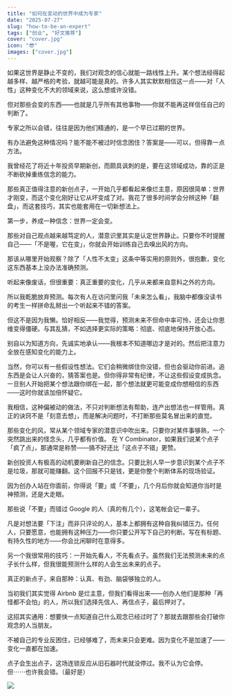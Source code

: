 ```yaml
---
title: "如何在变动的世界中成为专家"
date: "2025-07-27"
slug: "how-to-be-an-expert"
tags: ["创业", "好文推荐"]
cover: "cover.jpg"
icon: "😎"
images: ["cover.jpg"]
---
```

如果这世界是静止不变的，我们对观念的信心就能一路线性上升。某个想法经得起越多样、越严格的考验，就越可能是真的。许多人其实默默相信这一点——对「人性」这种变化不大的领域来说，这么想或许没错。



但对那些会变的东西——也就是几乎所有其他事物——你就不能再这样信任自己的判断了。



专家之所以会错，往往是因为他们精通的，是一个早已过期的世界。



有办法避免这种情况吗？能不能不被过时信念困住？答案是——可以，但得靠一点方法。



我曾经花了将近十年投资早期新创，而颇具讽刺的是，要在这领域成功，靠的正是不断砍掉重练信念的能力。



那些真正值得注意的新创点子，一开始几乎都看起来像烂主意，原因很简单：世界才刚变，而这个变化刚好让它从坏变成了对。我花了很多时间学会分辨这种「翻盘」，而这套技巧，其实也能套用在一切新想法上。



第一步，养成一种信念：世界一定会变。



那些对自己观点越来越笃定的人，潜意识里其实是认定世界静止。只要你不时提醒自己——「不是喔，它在变」，你就会开始训练自己去嗅出风的方向。



那该从哪里开始观察？除了「人性不太变」这条中等实用的原则外，很抱歉，变化这东西基本上没办法准确预测。



听起来像废话，但很重要：真正重要的变化，几乎从来都来自意料之外的方向。



所以我乾脆放弃预测。每次有人在访问里问我「未来怎么看」，我脑中都像没读书的考生一样拼命乱掰出一个听起来不错的答案。



但这不是因为我懒。恰好相反——我觉得，预测未来不但命中率可怜，还会让你思维变得僵硬。与其乱猜，不如选择更实际的策略：彻底、彻底地保持开放心态。



别自以为知道方向，先诚实地承认——我根本不知道哪边才是对的。然后把注意力全放在感知变化的能力上。



当然，你可以有一些假设性想法。它们会稍微绑住你没错，但也会驱动你前进。追东西是会让人兴奋的，猜答案也是。但你得非常有纪律，不让这些假设变成执念。
一旦别人开始把某个想法跟你绑在一起，那个想法就更可能变成你想相信的东西——这时你就该加倍怀疑它。



我相信，这种偏被动的做法，不只对判断想法有帮助，连产出想法也一样管用。真正的诀窍不是「刻意去想」，而是解决问题时，不打断那些莫名冒出来的直觉。



那些变化的风，常从某个领域专家的潜意识中吹出来。只要你对某件事够熟，一个突然跳出来的怪念头，几乎都有价值。
在 Y Combinator，如果我们说某个点子「疯了点」，那通常是称赞——搞不好还比「这点子不错」更赞。



新创投资人有极高的动机要刷新自己的信念。只要比别人早一步意识到某个点子不是垃圾，那就可能赚翻。这个回报不只是钱，更是你整个判断体系的现场验证。



因为创办人站在你面前，你得说「要」或「不要」，几个月后你就会知道你当时是神预测，还是大走眼。



那些说「不要」而错过 Google 的人（真的有几个），这笔帐会记一辈子。



凡是对想法要「下注」而非只评论的人，基本上都拥有这种自我纠错压力。任何人，只要愿意，也能拥有这种压力——你只要公开写下自己的判断。写在有标题、有持久性的地方——你会比闲聊时在意得多。



另一个我很常用的技巧：一开始先看人，不先看点子。虽然我们无法预测未来的点子长什么样，但我很能预测什么样的人会生出未来的点子。



真正的新点子，来自那种：认真、有劲、脑袋够独立的人。



当初我们其实觉得 Airbnb 是烂主意，但我们看得出来——创办人他们是那种「再怪都不会怕」的人，所以我们选择先信人、再信点子，最后押对了。



这招其实通用：想要快一点知道自己什么观念已经过时了？那就去跟那些会打破你观念的人当朋友。



不被自己的专业反困住，已经够难了，而未来只会更难。因为变化不是加速了——变化一直都在加速。



点子会生出点子，这场连锁反应从旧石器时代就没停过。我不认为它会停。
但⋯⋯也许我会错。（最好是）




![](https://prod-files-secure.s3.us-west-2.amazonaws.com/112d0858-5090-4d34-a606-b75eb8d65fd2/46476355-9cf3-4e99-9b7a-3531bc426380/1000202064.png?X-Amz-Algorithm=AWS4-HMAC-SHA256&X-Amz-Content-Sha256=UNSIGNED-PAYLOAD&X-Amz-Credential=ASIAZI2LB4664BANQNQF%2F20251007%2Fus-west-2%2Fs3%2Faws4_request&X-Amz-Date=20251007T165235Z&X-Amz-Expires=3600&X-Amz-Security-Token=IQoJb3JpZ2luX2VjEBEaCXVzLXdlc3QtMiJHMEUCIG%2FTX7W%2BycKvi1JG9CrRt7qiMEMHJIUMQztjGy1jDpozAiEAwC61Xtf%2F42dKZGttDSjxeLbG%2FOekxTg4kSxva4Xc8rkqiAQIqv%2F%2F%2F%2F%2F%2F%2F%2F%2F%2FARAAGgw2Mzc0MjMxODM4MDUiDEQ3icQXofrxqGR1WCrcAzM2lUrpjsEPlJkAvkwfwohjeLy7DAy7w9nA1bXcTgTluPRJSj5OaTDpnTtDaQbm%2Bb7K2eCam%2Fa2HWP96z6DJq799WcW1bWkizHIS7ly4lDHFYUwch3AHafTW5CkJhqdpDRUQuojmVQ9jNNADRI5VQEfhl0WGQekdm2GBlzXr58dfaR52EmxtjJRjUzMvjHGeuVnZwMzJWFsh%2BNT6qqs9LbmMHD5VUgau7kRfcG5mq8jy3e%2BNle%2FO0HTynAv3kZV7Omh9rvRemf9EybgS7ouPoesDkbsCmcFGUCmiGF4OhkgWtAqRBn3CcWh3FfvXHq185sUXepwqMCvCkLBTwP1czlz%2FiL%2Fx%2BPJB7O7N7vUlN8dOKHntSOOyoG7XUJwM%2BbijR%2BA8RGqiAo2NH0YntBfgkOE9lKhUYh99vJNXnydvU6WR7Y6j7rgpSQybRp31GYOPFhaFIz6BjbF48kO64SybAD3f3I9aBkzTb8Xq9piHCbeCH7hOlGjl0JchR14l3nHqJNBITTD4dI6JzEb2jOuW9QEbnTA1B2aa7d%2FoDE3ywK3neHjuPQVOhimalVWbxCctrvZJdPkvW%2BftfK%2F2%2BE9Kw%2F0AL9ZywJyhu%2FHwwVeIhqyNC8AE%2BwEdJZDFrBKMKv%2FlMcGOqUBkBcohamBAiMM20qId48b52xTuYDAFbZQTkmR0cmEKtQH10A9VKZy8342BcRELhvOUodijw8iTkkeffWEY6o%2Bww%2FSo%2Fds%2FcQNZW3XKHGFLLnbdoJBwfIYrBY6nPaFuzPwlMqS2rbs0jmpMvYIqkJiNB4iUVde6VaScTTi5bEFXvI8XQDZGfBwkNyn3LSQijmVhR5AmFZoZMiLYasyTa5PYZ2yaDw%2B&X-Amz-Signature=3347d2b7fc44d5956374d056df2ae404637e104841ce7d14daf88456436ae964&X-Amz-SignedHeaders=host&x-amz-checksum-mode=ENABLED&x-id=GetObject)

